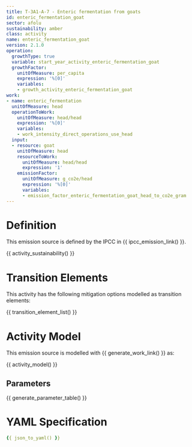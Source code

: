 ```yaml
---
title: T-3A1-A-7 - Enteric fermentation from goats
id: enteric_fermentation_goat
sector: afolu
sustainability: amber
class: activity
name: enteric_fermentation_goat
version: 2.1.0
operation:
  growthType: true
  variable: start_year_activity_enteric_fermentation_goat
  growthFactor:
    unitOfMeasure: per_capita
    expression: '%[0]'
    variables:
    - growth_activity_enteric_fermentation_goat
work:
- name: enteric_fermentation
  unitOfMeasure: head
  operationToWork:
    unitOfMeasure: head/head
    expression: '%[0]'
    variables:
    - work_intensity_direct_operations_use_head
  input:
  - resource: goat
    unitOfMeasure: head
    resourceToWork:
      unitOfMeasure: head/head
      expression: '1'
    emissionFactor:
      unitOfMeasure: g_co2e/head
      expression: '%[0]'
      variables:
      - emission_factor_enteric_fermentation_goat_head_to_co2e_gram
---
```

# Definition
This emission source is defined by the IPCC in {{ ipcc_emission_link() }}.


{{ activity_sustainability() }}

# Transition Elements

This activity has the following mitigation options modelled as transition elements:

{{ transition_element_list() }}

# Activity Model
This emission source is modelled with {{ generate_work_link() }} as:

{{ activity_model() }}

## Parameters

{{ generate_parameter_table() }}

# YAML Specification

```yaml
{{ json_to_yaml() }}
```